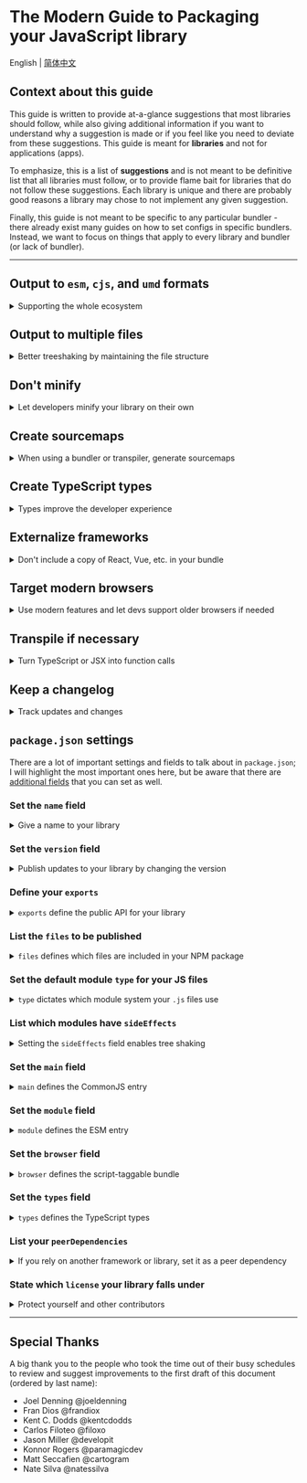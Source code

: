 # The Modern Guide to Packaging your JavaScript library

English | [简体中文](./README-zh_CN.md)

## Context about this guide

This guide is written to provide at-a-glance suggestions that most libraries should follow, while also giving additional information if you want to understand why a suggestion is made or if you feel like you need to deviate from these suggestions. This guide is meant for **libraries** and not for applications (apps).

To emphasize, this is a list of **suggestions** and is not meant to be definitive list that all libraries must follow, or to provide flame bait for libraries that do not follow these suggestions. Each library is unique and there are probably good reasons a library may chose to not implement any given suggestion.

Finally, this guide is not meant to be specific to any particular bundler - there already exist many guides on how to set configs in specific bundlers. Instead, we want to focus on things that apply to every library and bundler (or lack of bundler).

---

## Output to `esm`, `cjs`, and `umd` formats

<details>
<summary>Supporting the whole ecosystem</summary>

`esm` is short for "EcmaScript module."

`cjs` is short for "CommonJS module."

`umd` is short for "Universal Module Definition," and can be run by a raw `<script>` tag, or in CommonJS module loaders, or by `AMD` module loaders.

Without getting into the flame wars that generally happen around `esm` and `cjs` formats, `esm` is considered "the future" but `cjs` still has a strong hold on the community and ecosystem. `esm` is easier for bundlers to correctly treeshake, so it is especially important for libraries to have this format. It's also possible that some day in the future your library only needs to output to `esm`.

You may have noticed that `umd` is already compatible with CommonJS module loaders - it's up to you if you want to have both a specific `cjs` _and_ `umd` output. In some cases, there's no need to; in other cases, it can be nice to have a pure `cjs` output that keeps the file and folder structure of your source code, and a `umd` output to a single file so it can be easily `<script>`-tagged.

Finally, if your library is stateful, be aware that this does open the possibility of your library running into the [dual package hazard](https://nodejs.org/api/packages.html#dual-package-hazard), which can occur in situations where a developer ends up with both a `cjs` and `esm` version of your library in their application. The "dual package hazard" article describes some ways to mitigate this issue, and the `module` condition in [`package.json#exports`](#define-your-exports) can also help prevent this from happening.

</details>

## Output to multiple files

<details>
<summary>Better treeshaking by maintaining the file structure</summary>

If you use a bundler or transpilier in your library, it can be configured to output files in the same way that they were authored. This makes it easier to mark specific files as having [side effects](#set-the-sideeffects-field), which helps the developer's bundler with treeshaking. Refer to [this article](https://levelup.gitconnected.com/code-splitting-for-libraries-bundling-for-npm-with-rollup-1-0-2522c7437697) for more details.

An exception is if you are making a bundle meant to be used directly in the browser without _any_ bundler (commonly, these are `umd` bundles but could also be modern `esm` bundles as well). In this case, it is better to have the browser request a single large file than need to request multiple smaller ones. Additionally, you should [minify](#dont-minify) the bundle and create [sourcemaps](#create-sourcemaps) for it.

</details>

## Don't minify

<details>
<summary>Let developers minify your library on their own</summary>

If you use a bundler or transpilier for your library, configure it so that your output is not minified. Minification of your library makes it harder on the developer's bundler to treeshake, and the developer's bundler will minify your library as well. Refer to [this article](https://levelup.gitconnected.com/code-splitting-for-libraries-bundling-for-npm-with-rollup-1-0-2522c7437697) for more details.

An exception is if you are creating a bundle intended to be used directly in the browser without _any_ bundler (commonly, these are `umd` bundles but could also be modern `esm` bundles as well). In this case, you should minify your bundle and create [sourcemaps](#create-sourcemaps) for it, and will likely want it to be a [single file](#output-to-multiple-files).

</details>

## Create sourcemaps

<details>
<summary>When using a bundler or transpiler, generate sourcemaps</summary>

Any sort of transformation of your source code to a bundle will produce errors that point at the wrong location in your code. Help your future self out and create sourcemaps, even if your transformations are small.

</details>

## Create TypeScript types

<details>
<summary>Types improve the developer experience</summary>

As the number of developers using TypeScript continues to grow, having types built-in to your library will help improve the developer experience (DX). Additionally, devs who are not using TypeScript also get a better DX when they use an editor that understands types (such as VSCode, which uses the types to power its [Intellisense feature](https://code.visualstudio.com/docs/editor/intellisense)).

However, creating types does NOT mean you must author your library in TypeScript.

One option is to continue using JavaScript in your source code and then also supplement it with [JSDoc](https://jsdoc.app/) comments. You would then configure TypeScript to only [emit the declaration files](https://www.typescriptlang.org/tsconfig/#emitDeclarationOnly) from your JavaScript source code.

Another option is to write the TypeScript type files directly, in an `index.d.ts` file.

Once you have the types file, make sure you set your [`package.json#exports`](#define-your-exports) and [`package.json#types`](#set-the-types-field) fields.

</details>

## Externalize frameworks

<details>
<summary>Don't include a copy of React, Vue, etc. in your bundle</summary>

When building a library that relies on a framework (such as React, Vue, etc.) or is a plugin for another library, you'll want to add that framework to your bundler's "externals" (or equivalent) configuration. This will make it so that your library will reference the framework but will not include it in the bundle. This will prevent bugs and also reduce the size of your library's package.

You should also add that framework to your library's `package.json`'s [peer dependencies](#set-your-peerdependencies), which will help developers discover that you rely on that framework.

</details>

## Target modern browsers

<details>
<summary>Use modern features and let devs support older browsers if needed</summary>

[This article on web.dev](https://web.dev/publish-modern-javascript/) makes a great case for your library to target modern features, and offers guidelines on how to:

- Enable developers to support older browsers when using your library
- Output multiple bundles that support various levels of browser support

As one example, if you're transpiling from TypeScript, you should set `"target"` in your `tsconfig.json` to `ESNext`.

</details>

## Transpile if necessary

<details>
<summary>Turn TypeScript or JSX into function calls</summary>
If your library's source code in in a format that requires transpilation, such as TypeScript, React or Vue components, etc., then your output should be transpiled. For example:

- Your TypeScript library should output JavaScript bundles
- Your React components like `<Example />` should output bundles that use `jsx()` or `createElement()` instead of JSX syntax.

When transpiling this way, make sure you [create sourcemaps](#create-sourcemaps) as well.

</details>

## Keep a changelog

<details>
<summary>Track updates and changes</summary>

It doesn't matter whether it's through automatic tooling or through manual process, as long as developers have a way to see what has changed and how it affects them. Ideally, every change to your library's [version](#set-the-version-field) has a corresponding update in your changelog.

</details>

## `package.json` settings

There are a lot of important settings and fields to talk about in `package.json`; I will highlight the most important ones here, but be aware that there are [additional fields](https://docs.npmjs.com/cli/v8/configuring-npm/package-json) that you can set as well.

### Set the `name` field

<details>
<summary>Give a name to your library</summary>

The `name` field will determine the name of your package on `npm`, and therefore the name that developers will use to install your library.

Note that there are restrictions on what you can name your library, and additionally you can add a "scope" if your library is part of an organization. Refer to the [name docs on npm](https://docs.npmjs.com/cli/v8/configuring-npm/package-json#name) for more details.

The `name` and the [version](#set-the-version-field) fields combine to create a unique identifier for each iteration of your library.

</details>

### Set the `version` field

<details>
<summary>Publish updates to your library by changing the version</summary>

As noted in the [name](#set-the-name-field) section, the name and the version combine to create a unique identifier for your library on npm. When you make updates to the code in your library, you can then update the `version` field and publish to allow developers to get that new code.

Libraries are encouraged to use a versioning strategy called [semver](https://semver.org/), but note that some libraries choose to [calver](https://calver.org/) or their own unique versioning strategy. Whichever strategy you choose to use, you should document it so that developers understand how your library's versioning works.

You should also keep track of your changes in a [changelog](#keep-a-changelog).

</details>

### Define your `exports`

<details>
<summary><code>exports</code> define the public API for your library</summary>

The `exports` field on `package.json` - sometimes called "export maps" - is an incredibly useful addition, though it does add some complexity. The two most important things that it does is:

1. Defines what can and cannot be imported from your library, and what the name of it is. If it's not listed in `exports`, then developers cannot `import`/`require` it. In other words, it acts like a public API for users of your library and helps define what is public and what is internal.
2. Allows you to change which file is imported based on conditions (that you can define), such as "Was the file `import`ed or `require`d? Does the developer want a `development` or `production` version of my library?" etc.

There are some good docs from the [NodeJS team](https://nodejs.org/api/packages.html#package-entry-points) and the [Webpack team](https://webpack.js.org/guides/package-exports/) on the possibilities here. I'll provide one example that covers the most common use-cases:

```json
{
  "exports": {
    ".": {
      "types": "index.d.ts",
      "script": "index.umd.js",
      "module": "index.js",
      "import": "index.js",
      "require": "index.cjs",
      "default": "index.js"
    },
    "./package.json": "./package.json"
  }
}
```

Let us dive into the meaning of these fields and why I chose this specific shape:

- `"."` indicates the default entry for your package
- The resolution happens from **top to bottom** and stops as soon as a matching field is found; the order of entries is very important
- The `types` field should always come first, and helps TypeScript find the types file
- The `script` field should point to your `umd` bundle that can be placed directly in a `<script>` tag
- The `module` field is an "unofficial" field that is supported by bundlers like Webpack and Rollup. It should come before `import` and `require`, and point to an `esm`-only bundle -- which can be the same as your original `esm` bundle if it's purely `esm`. For a deeper dive and the reasoning behind this decision, you can read more [here](https://github.com/webpack/webpack/issues/11014#issuecomment-641550630), [here](https://github.com/webpack/webpack/issues/11014#issuecomment-643256943), and [here](https://github.com/rollup/plugins/pull/540#issuecomment-692078443).
- The `import` field is for when someone `import`s your library
- The `require` field is for when someone `require`s your library
- `default` should always be last, and is meant as a fallback if nothing else matches

If a bundler or environment understands the `exports` field, then the `package.json`'s top-level [main](#set-the-main-field), [types](#set-the-types-field), [module](#set-the-module-field), and [browser](#set-the-browser-field) fields are ignored, as `exports` supersedes those fields. However, it's still importantant to set those fields, for tools or runtimes that do not yet understand the `exports` field.

If you have a "development" and a "production" bundle (for example, you have warnings in the development bundle that don't exist in the production bundle), then you can also set them in the `exports` field with `"development"` and `"production"`. `webpack` will recognize these conditions automatically, and Rollup [can be configured](https://github.com/rollup/plugins/tree/master/packages/node-resolve/#exportconditions) to recognize them as well.

</details>

### List the `files` to be published

<details>
<summary><code>files</code> defines which files are included in your NPM package</summary>

The [`files`](https://docs.npmjs.com/cli/v8/configuring-npm/package-json#files) field indicates to the `npm` CLI which files and folders to include when you package your library to be put on NPM's package registry.

For example, if you transform your code from TypeScript into JavaScript, you probably don't want to include the TypeScript source code in your NPM package. (Instead, you should include [sourcemaps](#create-sourcemaps))

Files can take an array of strings (and those strings can include glob-like syntax if needed), so generally it will look like:

```json
{
  "files": ["dist"]
}
```

Be aware that the files array doesn't accept a relative specifier; writing `"files": ["./dist"]` will not work as expected.

One great way to verify you have set the files field up correctly is by running [`npm publish --dry-run`](https://docs.npmjs.com/cli/v8/commands/npm-publish#dry-run), which will list off the files that will be included based on this setting.

</details>

### Set the default module `type` for your JS files

<details>
<summary><code>type</code> dictates which module system your <code>.js</code> files use</summary>

With the split the CommonJS and ESM module systems, runtimes and bundlers need a way to determine what type of module system your `.js` files are using. Because CommonJS came first, that is the default - but you can change it by adding `"type": "module"` to your `package.json`, which then means that your `.js` files will be viewed as ESM modules.

Your options are either `"module"` or `"commonjs"`, and it's highly recommended that you set it to one or the other to explicity declare which one you're using.

Note that you can have a mix of module types in the project, through a couple of tricks:

- `.mjs` files will _always_ be ESM modules, even if your `package.json` has `"type": "commonjs"` (or nothing for `type`)
- `.cjs` files will _always_ be CommonJS modules, even if your `package.json` has `"type": "module"`
- You can add additional `package.json` files that are nested inside of folders; runtimes and bundlers look for the _nearest_ `package.json` and will traverse the folder path upwards until they find it. This means you could have two different folders, both using `.js` files, but each with their own `package.json` set to a different `type` to get both a CommonJS- and ESM-based folder.

Refer to the excellent NodeJS documentation [here](https://nodejs.org/docs/latest-v18.x/api/packages.html#determining-module-system) and [here](https://nodejs.org/docs/latest-v18.x/api/packages.html#packagejson-and-file-extensions) for more information.

</details>

### List which modules have `sideEffects`

<details>
<summary>Setting the <code>sideEffects</code> field enables tree shaking </summary>

Much a like creating a [pure function](https://en.wikipedia.org/wiki/Pure_function) can bring benefits, creating a "pure module" enables certain benefits as well; bundlers can do a much better job of tree shaking your library.

The way to communicate to bundlers which of your modules are "pure" or not is by setting the `sideEffects` field in `package.json` - without this field, bundlers have to assume that **all** of your modules are impure.

`sideEffects` can either be set to `false` to indicate that none of your modules have side effects, or an array of strings to list which files have side effects. For example:

```jsonc
{
  // all modules are "pure"
  "sideEffects": false
}
```

or

```jsonc
{
  // all modules are "pure" except "module.js"
  "sideEffects": ["module.js"]
}
```

So, what make a module "inpure?" Some examples are modifying a global variable, sending an API request, or importing CSS, without the developer doing anything to invoke that action. For example:

```js
// a module with side effects

export const myVar = "hello";

window.example = "testing";
```

By importing `myVar`, your module sets `window.example` automatically! For example:

```js
import { myVar } from "library";

console.log(window.example);
// logs "testing"
```

In some cases, like polyfills, that behavior is intentional. However, if we wanted to make this module "pure", we could move the assignment to `window.example` into a function. For example:

```js
// a "pure module"

export const myVar = "hello";

export function setExample() {
  window.example = "testing";
}
```

This is now a "pure module." Also note the difference in how things look on the developer's side of things:

```js
import { myVar, setExample } from "library";

console.log(window.example);
// logs "undefined"

setExample();

console.log(window.example);
// logs "testing"
```

Refer to [this article](https://webpack.js.org/guides/tree-shaking/#mark-the-file-as-side-effect-free) for more details.

</details>

### Set the `main` field

<details>
<summary><code>main</code> defines the CommonJS entry </summary>

`main` is a fallback for bundlers or runtimes that don't yet understand [`package.json#exports`](#define-your-exports); if a bundler/environment does understand package exports, then `main` is not used.

`main` should point to a CommonJS-compatible bundle; it should probably match the same file as your package export's `require` field.

</details>

### Set the `module` field

<details>
<summary><code>module</code> defines the ESM entry</summary>

`module` is a fallback for bundlers or runtimes that don't yet understand [`package.json#exports`](#define-your-exports); if a bundler/environment does understand package exports, then `module` is not used.

`module` should point to a ESM-compatible bundle; it should probably match the same file as your package export's `module` and/or `import` field.

</details>

### Set the `browser` field

<details>
<summary><code>browser</code> defines the script-taggable bundle </summary>

`browser` is a fallback for bundlers or runtimes that don't yet understand [`package.json#exports`](#define-your-exports); if a bundler/environment does understand package exports, then `browser` is not used.

`browser` should point to the `umd` bundle; it should probably match the same file as your package export's `script` field.

</details>

### Set the `types` field

<details>
<summary><code>types</code> defines the TypeScript types </summary>

`types` is a fallback for bundlers or runtimes that don't yet understand [`package.json#exports`](#define-your-exports); if a bundler/environment does understand package exports, then `types` is not used.

`types` should point to your TypeScript entry file, such as `index.d.ts`; it should probably match the same file as your package export's `types` field.

</details>

### List your `peerDependencies`

<details>
<summary>If you rely on another framework or library, set it as a peer dependency</summary>

You should [externalize any frameworks](#externalize-frameworks) you rely on. However, in doing so, your library will only work if the developer installs the framework you need on their own. One way to help them know that they need to install the framework is by setting `peerDependencies` - for example, if you were building a React library, it would potentially look like this:

```json
{
  "peerDependencies": {
    "react": "^18.2.0",
    "react-dom": "^18.2.0"
  }
}
```

Refer to [this article](https://nodejs.org/en/blog/npm/peer-dependencies/) for more details.

You should also document your reliance on these dependencies; for example, `npm v3-v6` does not install peer dependencies, while `npm v7+` will automatically install peer dependencies.

</details>

### State which `license` your library falls under

<details>
<summary>Protect yourself and other contributors</summary>

> An open source license protects contributors and users. Businesses and savvy developers won’t touch a project without this protection.

That quote comes from [Choose a License](https://choosealicense.com/), which is also a great resource for deciding which license is right for your project.

Once you have decided on a license, the [npm Docs for the license](https://docs.npmjs.com/cli/v8/configuring-npm/package-json#license) describe the format that the license field takes. An example:

```json
{
  "license": "MIT"
}
```

Additionally, you can create a `LICENSE.txt` file in the root of your project and copy the license text there.

</details>

---

## Special Thanks

A big thank you to the people who took the time out of their busy schedules to review and suggest improvements to the first draft of this document (ordered by last name):

- Joel Denning @joeldenning
- Fran Dios @frandiox
- Kent C. Dodds @kentcdodds
- Carlos Filoteo @filoxo
- Jason Miller @developit
- Konnor Rogers @paramagicdev
- Matt Seccafien @cartogram
- Nate Silva @natessilva
